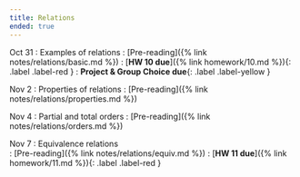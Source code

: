 ```yaml
---
title: Relations 
ended: true
---
```


Oct 31 
: Examples of relations 
  : [Pre-reading]({% link notes/relations/basic.md %})
: [**HW 10 due**]({% link homework/10.md %}){: .label .label-red }
: **Project & Group Choice due**{: .label .label-yellow }

Nov 2 
: Properties of relations
  : [Pre-reading]({% link notes/relations/properties.md %})

Nov 4 
: Partial and total orders
  : [Pre-reading]({% link notes/relations/orders.md %})

Nov 7
: Equivalence relations  
  : [Pre-reading]({% link notes/relations/equiv.md %})
: [**HW 11 due**]({% link homework/11.md %}){: .label .label-red }
